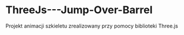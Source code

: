 # ThreeJs---Jump-Over-Barrel
Projekt animacji szkieletu zrealizowany przy pomocy biblioteki Three.js
